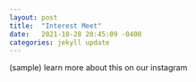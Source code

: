 ```yaml
---
layout: post
title:  "Interest Meet"
date:   2021-10-28 20:45:09 -0400
categories: jekyll update
---
```

<style type="text/"css">
</style>
<p>(sample) learn more about this on our instagram</p> 



[jekyll-docs]: https://jekyllrb.com/docs/home
[jekyll-gh]:   https://github.com/jekyll/jekyll
[jekyll-talk]: https://talk.jekyllrb.com/
